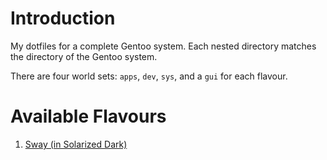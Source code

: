 # Introduction

My dotfiles for a complete Gentoo system. Each nested directory matches the directory of the Gentoo system.

There are four world sets: `apps`, `dev`, `sys`, and a `gui` for each flavour.

# Available Flavours

1. [Sway (in Solarized Dark)](sway-solarized-dark)
